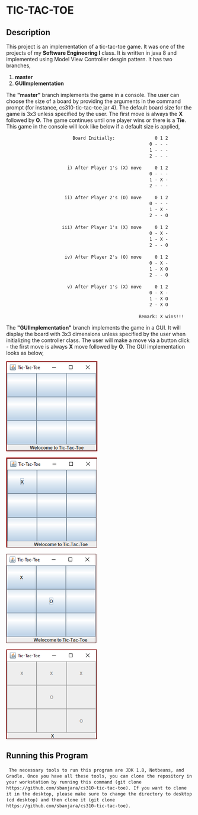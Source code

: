 #  TIC-TAC-TOE

## Description
   This project is an implementation of a tic-tac-toe game. It was one of the projects of my **Software Engineering I** class. 
   It is written in java 8 and implemented using Model View Controller desgin pattern.
   It has two branches,
   
   1. **master**
   2. **GUIImplementation**
   
   The **"master"** branch implements the game in a console. The user can choose the size of a board by providing the arguments in the command prompt (for instance, cs310-tic-tac-toe.jar 4). The default board size for the game is 3x3 unless specified by the user. The first move is always the **X** followed by **O**. The game continues until one player wins or there is a **Tie**. This game in the console will look like below if a default size is applied,
   
                             Board Initially:               0 1 2
                                                          0 - - -
                                                          1 - - -
                                                          2 - - -
                                                          
                           i) After Player 1's (X) move     0 1 2
                                                          0 - - -
                                                          1 - X -
                                                          2 - - -
                                                          
                          ii) After Player 2's (O) move     0 1 2
                                                          0 - - -
                                                          1 - X -
                                                          2 - - O
                                                          
                         iii) After Player 1's (X) move     0 1 2
                                                          0 - X -
                                                          1 - X -
                                                          2 - - O
                                                          
                          iv) After Player 2's (O) move     0 1 2
                                                          0 - X -
                                                          1 - X O
                                                          2 - - O
                                                          
                           v) After Player 1's (X) move     0 1 2
                                                          0 - X -
                                                          1 - X O
                                                          2 - X O
                             
                                                      Remark: X wins!!!
                                                      
   The **"GUIImplementation"** branch implements the game in a GUI. It will display the board with 3x3 dimensions unless specified by the user when initializing the controller class. The user will make a move via a button click - the first move is always **X** move followed by **O**. The GUI implementation looks as below,                 
   
  ![picture](tic-tac1.PNG)
                               
    
    
    
    
    
    
 ![picture](tic-tac2.PNG)
                                    
   
   
   
   
   
   
                                    
                                    
  ![picture](tic-tac3.PNG)
                                   
                                   
                                   
          
          
          
          
                                   
  ![picture](tic-tac4.PNG)
  
  
  
  
  
  
  
  
  
  ## Running this Program
     The necessary tools to run this program are JDK 1.8, Netbeans, and Gradle. Once you have all these tools, you can clone the repository in your workstation by running this command (git clone https://github.com/sbanjara/cs310-tic-tac-toe). If you want to clone it in the desktop, please make sure to change the directory to desktop (cd desktop) and then clone it (git clone https://github.com/sbanjara/cs310-tic-tac-toe).
   
                                       
                                       
                                     
   
   
   
   
   
